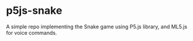 # p5js-snake

A simple repo implementing the Snake game using P5.js library, and ML5.js for voice commands.
